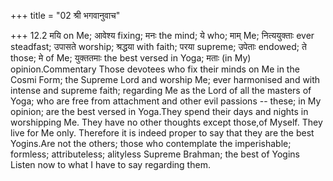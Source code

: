 +++
title = "02 श्री भगवानुवाच"

+++
12.2 मयि on Me; आवेश्य fixing; मनः the mind; ये who; माम् Me;
नित्ययुक्ताः ever steadfast; उपासते worship; श्रद्धया with faith; परया
supreme; उपेताः endowed; ते those; मे of Me; युक्ततमाः the best versed
in Yoga; मताः (in My) opinion.Commentary Those devotees who fix their
minds on Me in the Cosmi Form; the Supreme Lord and worship Me; ever
harmonised and with intense and supreme faith; regarding Me as the Lord
of all the masters of Yoga; who are free from attachment and other evil
passions -- these; in My opinion; are the best versed in Yoga.They spend
their days and nights in worshipping Me. They have no other thoughts
except those,of Myself. They live for Me only. Therefore it is indeed
proper to say that they are the best Yogins.Are not the others; those
who contemplate the imperishable; formless; attributeless; alityless
Supreme Brahman; the best of Yogins Listen now to what I have to say
regarding them.
